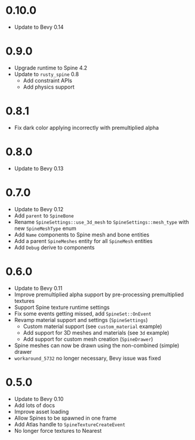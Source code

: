 # 0.10.0
- Update to Bevy 0.14

# 0.9.0
- Upgrade runtime to Spine 4.2
- Update to `rusty_spine` 0.8
  - Add constraint APIs
  - Add physics support

# 0.8.1
- Fix dark color applying incorrectly with premultiplied alpha

# 0.8.0
- Update to Bevy 0.13

# 0.7.0
- Update to Bevy 0.12
- Add `parent` to `SpineBone`
- Rename `SpineSettings::use_3d_mesh` to `SpineSettings::mesh_type` with new `SpineMeshType` enum
- Add `Name` components to Spine mesh and bone entities
- Add a parent `SpineMeshes` entity for all `SpineMesh` entities
- Add `Debug` derive to components

# 0.6.0
- Update to Bevy 0.11
- Improve premultiplied alpha support by pre-processing premultiplied textures
- Support Spine texture runtime settings
- Fix some events getting missed, add `SpineSet::OnEvent`
- Revamp material support and settings (`SpineSettings`)
  - Custom material support (see `custom_material` example)
  - Add support for 3D meshes and materials (see `3d` example)
  - Add support for custom mesh creation (`SpineDrawer`)
- Spine meshes can now be drawn using the non-combined (simple) drawer
- `workaround_5732` no longer necessary, Bevy issue was fixed

# 0.5.0
- Update to Bevy 0.10
- Add lots of docs
- Improve asset loading
- Allow Spines to be spawned in one frame
- Add Atlas handle to `SpineTextureCreateEvent`
- No longer force textures to Nearest
